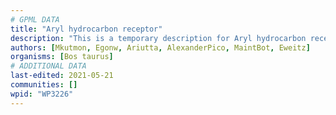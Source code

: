 ```yaml
---
# GPML DATA
title: "Aryl hydrocarbon receptor"
description: "This is a temporary description for Aryl hydrocarbon receptor"
authors: [Mkutmon, Egonw, Ariutta, AlexanderPico, MaintBot, Eweitz]
organisms: [Bos taurus]
# ADDITIONAL DATA
last-edited: 2021-05-21
communities: []
wpid: "WP3226"
---
```

